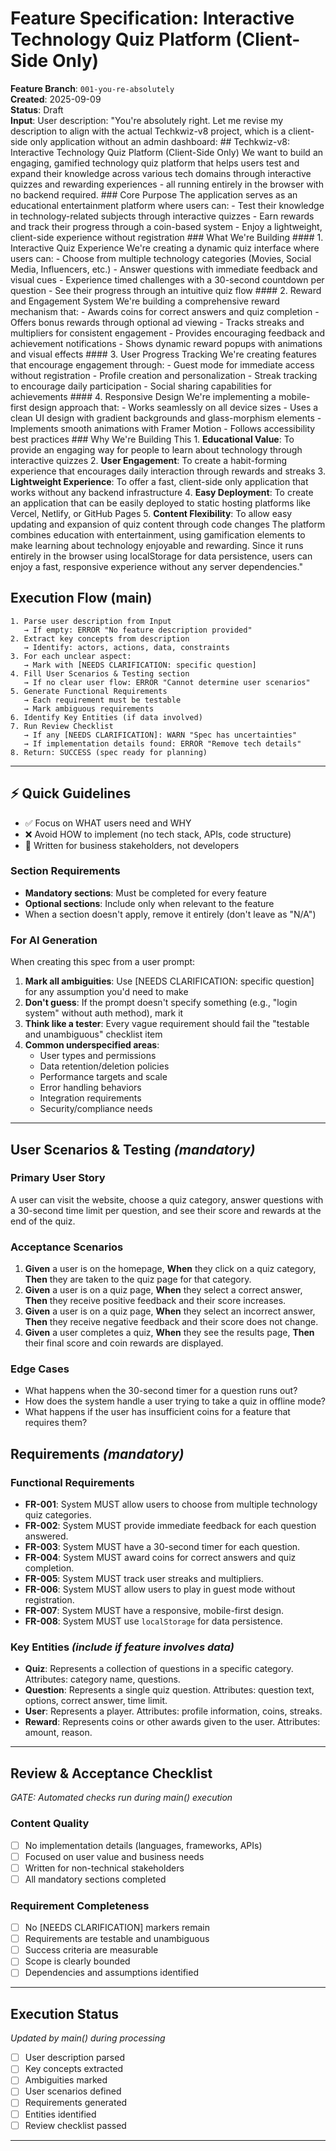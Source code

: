 # Feature Specification: Interactive Technology Quiz Platform (Client-Side Only)

**Feature Branch**: `001-you-re-absolutely`  
**Created**: 2025-09-09  
**Status**: Draft  
**Input**: User description: "You're absolutely right. Let me revise my description to align with the actual Techkwiz-v8 project, which is a client-side only application without an admin dashboard: ## Techkwiz-v8: Interactive Technology Quiz Platform (Client-Side Only) We want to build an engaging, gamified technology quiz platform that helps users test and expand their knowledge across various tech domains through interactive quizzes and rewarding experiences - all running entirely in the browser with no backend required. ### Core Purpose The application serves as an educational entertainment platform where users can: - Test their knowledge in technology-related subjects through interactive quizzes - Earn rewards and track their progress through a coin-based system - Enjoy a lightweight, client-side experience without registration ### What We're Building #### 1. Interactive Quiz Experience We're creating a dynamic quiz interface where users can: - Choose from multiple technology categories (Movies, Social Media, Influencers, etc.) - Answer questions with immediate feedback and visual cues - Experience timed challenges with a 30-second countdown per question - See their progress through an intuitive quiz flow #### 2. Reward and Engagement System We're building a comprehensive reward mechanism that: - Awards coins for correct answers and quiz completion - Offers bonus rewards through optional ad viewing - Tracks streaks and multipliers for consistent engagement - Provides encouraging feedback and achievement notifications - Shows dynamic reward popups with animations and visual effects #### 3. User Progress Tracking We're creating features that encourage engagement through: - Guest mode for immediate access without registration - Profile creation and personalization - Streak tracking to encourage daily participation - Social sharing capabilities for achievements #### 4. Responsive Design We're implementing a mobile-first design approach that: - Works seamlessly on all device sizes - Uses a clean UI design with gradient backgrounds and glass-morphism elements - Implements smooth animations with Framer Motion - Follows accessibility best practices ### Why We're Building This 1. **Educational Value**: To provide an engaging way for people to learn about technology through interactive quizzes 2. **User Engagement**: To create a habit-forming experience that encourages daily interaction through rewards and streaks 3. **Lightweight Experience**: To offer a fast, client-side only application that works without any backend infrastructure 4. **Easy Deployment**: To create an application that can be easily deployed to static hosting platforms like Vercel, Netlify, or GitHub Pages 5. **Content Flexibility**: To allow easy updating and expansion of quiz content through code changes The platform combines education with entertainment, using gamification elements to make learning about technology enjoyable and rewarding. Since it runs entirely in the browser using localStorage for data persistence, users can enjoy a fast, responsive experience without any server dependencies."

## Execution Flow (main)
```
1. Parse user description from Input
   → If empty: ERROR "No feature description provided"
2. Extract key concepts from description
   → Identify: actors, actions, data, constraints
3. For each unclear aspect:
   → Mark with [NEEDS CLARIFICATION: specific question]
4. Fill User Scenarios & Testing section
   → If no clear user flow: ERROR "Cannot determine user scenarios"
5. Generate Functional Requirements
   → Each requirement must be testable
   → Mark ambiguous requirements
6. Identify Key Entities (if data involved)
7. Run Review Checklist
   → If any [NEEDS CLARIFICATION]: WARN "Spec has uncertainties"
   → If implementation details found: ERROR "Remove tech details"
8. Return: SUCCESS (spec ready for planning)
```

---

## ⚡ Quick Guidelines
- ✅ Focus on WHAT users need and WHY
- ❌ Avoid HOW to implement (no tech stack, APIs, code structure)
- 👥 Written for business stakeholders, not developers

### Section Requirements
- **Mandatory sections**: Must be completed for every feature
- **Optional sections**: Include only when relevant to the feature
- When a section doesn't apply, remove it entirely (don't leave as "N/A")

### For AI Generation
When creating this spec from a user prompt:
1. **Mark all ambiguities**: Use [NEEDS CLARIFICATION: specific question] for any assumption you'd need to make
2. **Don't guess**: If the prompt doesn't specify something (e.g., "login system" without auth method), mark it
3. **Think like a tester**: Every vague requirement should fail the "testable and unambiguous" checklist item
4. **Common underspecified areas**:
   - User types and permissions
   - Data retention/deletion policies  
   - Performance targets and scale
   - Error handling behaviors
   - Integration requirements
   - Security/compliance needs

---

## User Scenarios & Testing *(mandatory)*

### Primary User Story
A user can visit the website, choose a quiz category, answer questions with a 30-second time limit per question, and see their score and rewards at the end of the quiz.

### Acceptance Scenarios
1. **Given** a user is on the homepage, **When** they click on a quiz category, **Then** they are taken to the quiz page for that category.
2. **Given** a user is on a quiz page, **When** they select a correct answer, **Then** they receive positive feedback and their score increases.
3. **Given** a user is on a quiz page, **When** they select an incorrect answer, **Then** they receive negative feedback and their score does not change.
4. **Given** a user completes a quiz, **When** they see the results page, **Then** their final score and coin rewards are displayed.

### Edge Cases
- What happens when the 30-second timer for a question runs out?
- How does the system handle a user trying to take a quiz in offline mode?
- What happens if the user has insufficient coins for a feature that requires them?

## Requirements *(mandatory)*

### Functional Requirements
- **FR-001**: System MUST allow users to choose from multiple technology quiz categories.
- **FR-002**: System MUST provide immediate feedback for each question answered.
- **FR-003**: System MUST have a 30-second timer for each question.
- **FR-004**: System MUST award coins for correct answers and quiz completion.
- **FR-005**: System MUST track user streaks and multipliers.
- **FR-006**: System MUST allow users to play in guest mode without registration.
- **FR-007**: System MUST have a responsive, mobile-first design.
- **FR-008**: System MUST use `localStorage` for data persistence.

### Key Entities *(include if feature involves data)*
- **Quiz**: Represents a collection of questions in a specific category. Attributes: category name, questions.
- **Question**: Represents a single quiz question. Attributes: question text, options, correct answer, time limit.
- **User**: Represents a player. Attributes: profile information, coins, streaks.
- **Reward**: Represents coins or other awards given to the user. Attributes: amount, reason.

---

## Review & Acceptance Checklist
*GATE: Automated checks run during main() execution*

### Content Quality
- [ ] No implementation details (languages, frameworks, APIs)
- [ ] Focused on user value and business needs
- [ ] Written for non-technical stakeholders
- [ ] All mandatory sections completed

### Requirement Completeness
- [ ] No [NEEDS CLARIFICATION] markers remain
- [ ] Requirements are testable and unambiguous  
- [ ] Success criteria are measurable
- [ ] Scope is clearly bounded
- [ ] Dependencies and assumptions identified

---

## Execution Status
*Updated by main() during processing*

- [ ] User description parsed
- [ ] Key concepts extracted
- [ ] Ambiguities marked
- [ ] User scenarios defined
- [ ] Requirements generated
- [ ] Entities identified
- [ ] Review checklist passed

---
